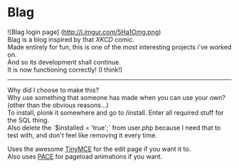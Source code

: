 Blag
====

![Blag login page] (http://i.imgur.com/5Ha1Omg.png)
<br>
Blag is a blog inspired by that _XKCD_ comic.<br>
Made entirely for fun, this is one of the most interesting projects i've worked on.<br>
And so its development shall continue.<br>
It is now functioning correctly! (I think!)<br>
<hr>
Why did I choose to make this?<br>
Why use something that someone has made when you can use your own?<br>
(other than the obvious reasons...)
<br>
To install, plonk it somewhere and go to /install. Enter all required stuff for the SQL thing.<br>
Also delete the `$installed = 'true';` from user.php because I need that to test with, and don't feel like removing it every time.<br>

Uses the awesome [TinyMCE](http://www.tinymce.com/ "TinyMCE website") for the edit page if you want it to.<br>
Also uses [PACE](http://github.hubspot.com/pace/docs/welcome/ "Pace website") for pageload animations if you want.
<br>
